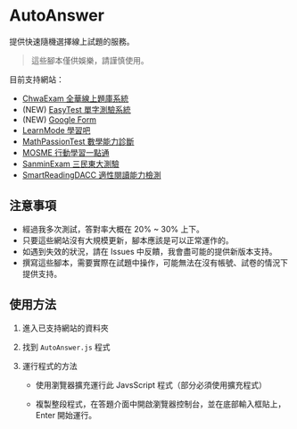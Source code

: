 # AutoAnswer

提供快速隨機選擇線上試題的服務。

> 這些腳本僅供娛樂，請謹慎使用。

目前支持網站：

- [ChwaExam 全華線上題庫系統](https://exam.chwa.com.tw/CHWA_EXAM/student.html#/login)
- (NEW) [EasyTest 單字測驗系統](https://easytest.khvs.tc.edu.tw)
- (NEW) [Google Form](https://forms.google.com)
- [LearnMode 學習吧](https://www.learnmode.net/home/)
- [MathPassionTest 數學能力診斷](https://mcad.dtmctest.net)
- [MOSME 行動學習一點通](https://www.mosme.net)
- [SanminExam 三民東大測驗](https://exam.sanmin.com.tw/exam/home)
- [SmartReadingDACC 適性閱讀能力檢測](https://smartreading.net/v3/about-dacc.aspx)

## 注意事項

- 經過我多次測試，答對率大概在 20% ~ 30% 上下。
- 只要這些網站沒有大規模更新，腳本應該是可以正常運作的。
- 如遇到失效的狀況，請在 Issues 中反饋，我會盡可能的提供新版本支持。
- 撰寫這些腳本，需要實際在試題中操作，可能無法在沒有帳號、試卷的情況下提供支持。

## 使用方法

1. 進入已支持網站的資料夾

2. 找到 `AutoAnswer.js` 程式

3. 運行程式的方法

    - 使用瀏覽器擴充運行此 JavsScript 程式（部分必須使用擴充程式）

    - 複製整段程式，在答題介面中開啟瀏覽器控制台，並在底部輸入框貼上，Enter 開始運行。
